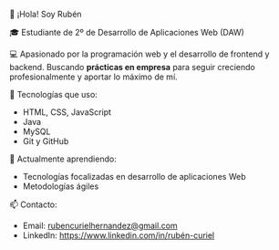 👋 ¡Hola! Soy Rubén

🎓 Estudiante de 2º de Desarrollo de Aplicaciones Web (DAW)

💻 Apasionado por la programación web y el desarrollo de frontend y backend. Buscando **prácticas en empresa** para seguir creciendo profesionalmente y aportar lo máximo de mí.

🚀 Tecnologías que uso:
- HTML, CSS, JavaScript
- Java
- MySQL
- Git y GitHub

🧠 Actualmente aprendiendo:
- Tecnologías focalizadas en desarrollo de aplicaciones Web
- Metodologías ágiles

📫 Contacto:
- Email: rubencurielhernandez@gmail.com
- LinkedIn: https://www.linkedin.com/in/rubén-curiel

